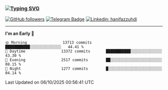 ### [![Typing SVG](https://readme-typing-svg.herokuapp.com?font=lato&size=22&lines=Hi+There+👋)](https://git.io/typing-svg) 

[![GitHub followers](https://img.shields.io/github/followers/hanifazzuhdi?label=Follow&style=social)](https://github.com/hanifazzuhdi/?tab=follow) 
[![Telegram Badge](https://img.shields.io/badge/-hanif0198-blue?style=social&logo=telegram&link=https://www.t.me/hanif0198/)](https://www.t.me/hanif0198/) 
[![Linkedin: hanifazzuhdi](https://img.shields.io/badge/-hanifazzuhdi-blue?style=flat-square&logo=Linkedin&logoColor=white&link=https://www.linkedin.com/in/hanif-az-zuhdi-69688019b/)](https://www.linkedin.com/in/hanif-az-zuhdi-69688019b/) 

<hr/>

<!--START_SECTION:waka-->
**I'm an Early 🐤** 

```text
🌞 Morning                13713 commits       ███████████░░░░░░░░░░░░░░   44.41 % 
🌆 Daytime                13372 commits       ███████████░░░░░░░░░░░░░░   43.30 % 
🌃 Evening                2517 commits        ██░░░░░░░░░░░░░░░░░░░░░░░   08.15 % 
🌙 Night                  1277 commits        █░░░░░░░░░░░░░░░░░░░░░░░░   04.14 % 
```



 Last Updated on 06/10/2025 00:56:41 UTC
<!--END_SECTION:waka-->

